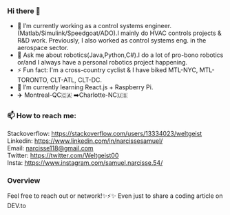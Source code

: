 ### Hi there 👋

- 🔭 I’m currently working as a control systems engineer.(Matlab/Simulink/Speedgoat/ADO).I mainly do HVAC controls projects & R&D work. Previously,  I also worked as control systems eng. in the aerospace sector. 
- 💬 Ask me about robotics(Java,Python,C#).I do a lot of pro-bono robotics or/and I always have a personal robotics project happening.  
- ⚡ Fun fact: I'm a cross-country cyclist & I have biked MTL-NYC, MTL-TORONTO, CLT-ATL, CLT-DC.
- 🌱 I’m currently learning React.js + Raspberry Pi. 
- ✈️ Montreal-QC🇨🇦 ➡️Charlotte-NC🇺🇸


### 📫 How to reach me:
  
Stackoverflow: https://stackoverflow.com/users/13334023/weltgeist<br>
Linkedin: https://www.linkedin.com/in/narcissesamuel/<br>
Email: narcisse118@gmail.com<br>
Twitter: https://twitter.com/Weltgeist00<br>
Insta: https://www.instagram.com/samuel.narcisse.54/

### Overview




<!--
[![Weltgeist's GitHub stats](https://github-readme-stats-psi-ten-10.vercel.app/api?username=Weltgeist&theme=ocean_dark)](https://github.com/Weltgeist/github-readme-stats) [![Top Langs](https://github-readme-stats-psi-ten-10.vercel.app/api/top-langs/?username=Weltgeist&layout=compact&langs_count=8&theme=ocean_dark)](https://github.com/Weltgeist/github-readme-stats)
-->

Feel free to reach out or network!✨⚡✨
Even just to share a coding article on DEV.to





<!--
**Weltgeist/Weltgeist** is a ✨ _special_ ✨ repository because its `README.md` (this file) appears on your GitHub profile.

Here are some ideas to get you started:

- 🔭 I’m currently working on ...
- 🌱 I’m currently learning ...
- 👯 I’m looking to collaborate on ...
- 🤔 I’m looking for help with ...
- 💬 Ask me about ...
- 📫 How to reach me: ...
- 😄 Pronouns: ...
- ⚡ Fun fact: ...
-->
